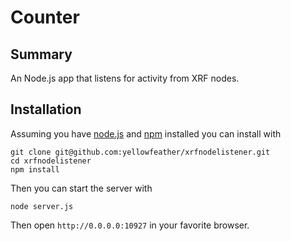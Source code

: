 # Counter

## Summary

An Node.js app that listens for activity from XRF nodes.



## Installation

Assuming you have [node.js](http://nodejs.org/) and [npm](https://npmjs.org/) installed you can install with

    git clone git@github.com:yellowfeather/xrfnodelistener.git
    cd xrfnodelistener
    npm install

Then you can start the server with

    node server.js

Then open `http://0.0.0.0:10927` in your favorite browser.

